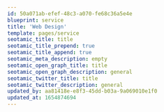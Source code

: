```yaml
---
id: 50a071ab-efef-48c3-a070-fe68c36a5e4e
blueprint: service
title: 'Web Design'
template: pages/service
seotamic_title: title
seotamic_title_prepend: true
seotamic_title_append: true
seotamic_meta_description: empty
seotamic_open_graph_title: title
seotamic_open_graph_description: general
seotamic_twitter_title: title
seotamic_twitter_description: general
updated_by: aa81418e-e8f3-45dd-b03a-9a069010e1f0
updated_at: 1654874694
---
```

